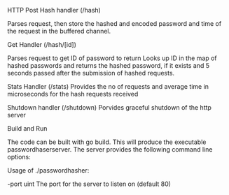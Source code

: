 






HTTP Post Hash handler (/hash)

Parses request, then store the hashed and encoded password and time of the request in the buffered channel.


Get Handler (/hash/[id])

Parses request to get ID of password to return
Looks up ID in the map of hashed passwords and returns the hashed password, if it exists and 5 seconds passed after the submission of hashed requests.


Stats Handler (/stats)
Provides the no of requests and average time in microseconds for the hash requests received

Shutdown handler (/shutdown)
Porvides graceful shutdown of the http server

Build and Run

The code can be built with go build. This will produce the executable passwordhaserserver. The server provides the following command line options:

Usage of ./passwordhasher:
  
  -port uint
        The port for the server to listen on (default 80)
  

 
